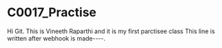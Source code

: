 # C0017_Practise
Hi Git. This is Vineeth Raparthi and it is my first parctisee class
This line is written after webhook is made----.
